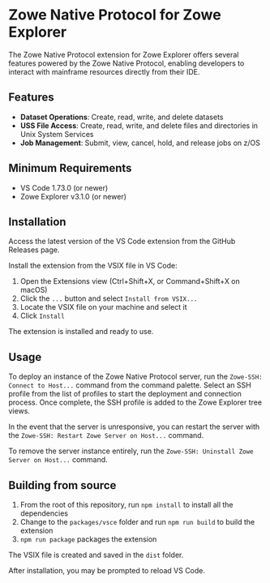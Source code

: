 # Zowe Native Protocol for Zowe Explorer

The Zowe Native Protocol extension for Zowe Explorer offers several features powered by the Zowe Native Protocol, enabling developers to interact with mainframe resources directly from their IDE.

## Features

- **Dataset Operations**: Create, read, write, and delete datasets
- **USS File Access**: Create, read, write, and delete files and directories in Unix System Services
- **Job Management**: Submit, view, cancel, hold, and release jobs on z/OS

## Minimum Requirements

- VS Code 1.73.0 (or newer)
- Zowe Explorer v3.1.0 (or newer)

## Installation

Access the latest version of the VS Code extension from the GitHub Releases page.

Install the extension from the VSIX file in VS Code:

1. Open the Extensions view (Ctrl+Shift+X, or Command+Shift+X on macOS)
2. Click the `...` button and select `Install from VSIX...`
3. Locate the VSIX file on your machine and select it
4. Click `Install`

The extension is installed and ready to use.

## Usage

To deploy an instance of the Zowe Native Protocol server, run the `Zowe-SSH: Connect to Host...` command from the command palette. Select an SSH profile from the list of profiles to start the deployment and connection process. Once complete, the SSH profile is added to the Zowe Explorer tree views.

In the event that the server is unresponsive, you can restart the server with the `Zowe-SSH: Restart Zowe Server on Host...` command. 

To remove the server instance entirely, run the `Zowe-SSH: Uninstall Zowe Server on Host...` command.

## Building from source

1. From the root of this repository, run `npm install` to install all the dependencies
2. Change to the `packages/vsce` folder and run `npm run build` to build the extension
3. `npm run package` packages the extension

The VSIX file is created and saved in the `dist` folder.

After installation, you may be prompted to reload VS Code.